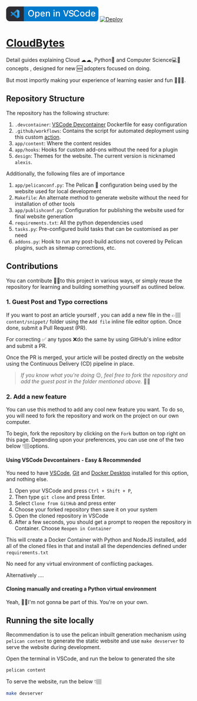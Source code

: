 [![Open in VSCode](resources/ovs.svg)](https://open.vscode.dev/CloudBytesDotDev/CloudBytes.dev)
[![Deploy](https://github.com/CloudBytesDotDev/CloudBytes.dev/actions/workflows/workflow.yml/badge.svg)](https://github.com/CloudBytesDotDev/CloudBytes.dev/actions/workflows/workflow.yml)

# [CloudBytes](https://cloudbytes.dev)
Detail guides explaining Cloud ☁☁, Python🐍 and Computer Science💻🧪 concepts , designed for new 🆕 adopters focused on doing. 

But most importly making your experience of learning easier and fun 🎉🎈😁. 

## Repository Structure

The repository has the following structure:

1. `.devcontainer`: [VSCode Devcontainer](https://code.visualstudio.com/docs/remote/containers) Dockerfile for easy configuration
2. `.github/workflows`: Contains the script for automated deployment using this custom [action](https://github.com/justgoodin/pelican-build-deploy-anywhere).
3. `app/content`: Where the content resides
4. `app/hooks`: Hooks for custom add-ons without the need for a plugin
5. `design`: Themes for the website. The current version is nicknamed `alexis`.


Additionally, the following files are of importance

1. `app/pelicanconf.py`: The Pelican 🦢 configuration being used by the website used for local development
2. `Makefile`: An alternate method to generate website without the need for installation of other tools
3. `app/publishconf.py`: Configuration for publishing the website used for final website generation
4. `requirements.txt`: All the python dependencies used
5. `tasks.py`: Pre-configured build tasks that can be customised as per need
6. `addons.py`: Hook to run any post-build actions not covered by Pelican plugins, such as sitemap corrections, etc.

## Contributions

You can contribute 🤝🏽to this project in various ways, or simply reuse the repository for learning and building something yourself as outlined below.

### 1. Guest Post and Typo corrections

If you want to post an article yourself , you can add a new file in the 👉🏽 `content/snippet/` folder using the `Add file` inline file editor option.  Once done, submit a Pull Request (PR). 

For correcting ✅ any typos ❌do the same by using GitHub's inline editor and submit a PR. 

Once the PR is merged, your article will be posted directly on the website using the Continuous Delivery (CD) pipeline in place. 

> *If you know what you're doing* 😉*, feel free to fork the repository and add the guest post in the folder mentioned above.* ☝🏽

### 2. Add a new feature

You can use this method to add any cool new feature you want. To do so, you will need to fork the repository and work on the project on our own computer. 

To begin, fork the repository by clicking on the `Fork` button on top right on this page.  Depending upon your preferences, you can use one of the two below 👇🏽options.

#### Using VSCode Devcontainers - Easy & Recommended

You need to have [VSCode](https://code.visualstudio.com/download), [Git](https://git-scm.com/) and [Docker Desktop](https://www.docker.com/products/docker-desktop) installed for this option, and nothing else.

1. Open your VSCode and press `Ctrl + Shift + P`, 
2. Then type `git clone` and press Enter. 
3. Select `Clone from GitHub` and press enter
4. Choose  your forked repository then save it on your system
5. Open the cloned repository in VSCode
6. After a few seconds, you should get a prompt to reopen the repository in Container. Choose `Reopen in Container`

This will create a Docker Container with Python and NodeJS installed, add all of the cloned files in that and install all the dependencies defined under `requirements.txt`

No need for any virtual environment of conflicting packages. 

Alternatively ....

#### Cloning manually and creating a Python virtual environment

Yeah, 🤕😐I'm not gonna be part of this.  You're on your own.

## Running the site locally

Recommendation is to use the pelican inbuilt generation mechanism using `pelican content` to generate the static website and use `make devserver` to serve the website during development. 

Open the terminal in VSCode, and run the below to generated the site

```bash
pelican content
```

To serve the website, run the below 👇🏽

```bash
make devserver
```
